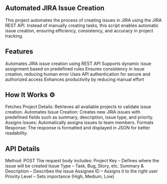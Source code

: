 ## Automated JIRA Issue Creation
This project automates the process of creating issues in JIRA using the JIRA REST API. Instead of manually creating tasks, this script enables automatic issue creation, ensuring efficiency, consistency, and accuracy in project tracking.
## Features 
 Automates JIRA issue creation using REST API
 Supports dynamic issue assignment based on predefined rules
 Ensures consistency in issue creation, reducing human error
 Uses API authentication for secure and authorized access
  Enhances productivity by reducing manual effort
## How It Works ⚙️
Fetches Project Details: Retrieves all available projects to validate issue creation.
Automates Issue Creation: Creates new JIRA issues with predefined fields such as summary, description, issue type, and priority.
Assigns Issues: Automatically assigns issues to team members.
Formats Response: The response is formatted and displayed in JSON for better readability.
##  API Details
Method: POST
The request body includes:
Project Key – Defines where the issue will be created
Issue Type – Task, Bug, Story, etc.
Summary & Description – Describes the issue
Assignee ID – Assigns it to the right user
Priority Level – Sets importance (High, Medium, Low)


